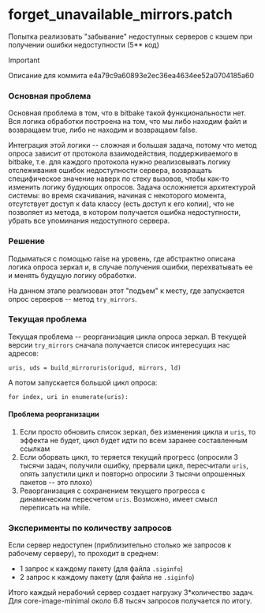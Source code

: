 # forget_unavailable_mirrors.patch

Попытка реализовать "забывание" недоступных серверов с кэшем при получении ошибки недоступности (5** код)

> [!IMPORTANT]
> Описание для коммита e4a79c9a60893e2ec36ea4634ee52a0704185a60 

### Основная проблема
Основная проблема в том, что в bitbake такой функциональности нет. Вся логика обработки построена на том, что мы либо находим файл и возвращаем true, либо не находим и возвращаем false.

Интеграция этой логики -- сложная и большая задача, потому что метод опроса зависит от протокола взаимодействия, поддерживаемого в bitbake, т.е. для каждого протокола нужно реализовывать логику отслеживания ошибок недоступности сервера, возвращать специфическое значение наверх по стеку вызовов, чтобы как-то изменить логику будующих опросов. Задача осложняется архитектурой системы: во время скачивания, начиная с некоторого момента, отсутствует доступ к data классу (есть доступ к его копии), что не позволяет из метода, в котором получается ошибка недоступности, убрать все упоминания недоступного сервера. 

### Решение  
Подыматься с помощью raise на уровень, где абстрактно описана логика опроса зеркал и, в случае получения ошибки, перехватывать ее и менять будущую логику обработки. 

На данном этапе реализован этот "подъем" к месту, где запускается опрос серверов -- метод `try_mirrors`.


### Текущая проблема 
Текущая проблема -- реорганизация цикла опроса зеркал. 
В текущей версии `try_mirrors` сначала получается список интересущих нас адресов:
```
uris, uds = build_mirroruris(origud, mirrors, ld)
```

А потом запускается большой цикл опроса:
```
for index, uri in enumerate(uris):
```

#### Проблема реорганизации 
1. Если просто обновить список зеркал, без изменения цикла и `uris`, то эффекта не будет, цикл будет идти по всем заранее составленным ссылкам
2. Если оборвать цикл, то теряется текущий прогресс (опросили 3 тысячи задач, получили ошибку, прервали цикл, пересчитали `uris`, опять запустили цикл и повторно опросили 3 тысячи опрошенных пакетов -- это плохо)
3. Реаорганизация с сохранением текущего прогресса с динамическим пересчетом `uris`. Возможно, имеет смысл переписать на while.


### Эксперименты по количеству запросов
Если сервер недоступен (приблизительно столько же запросов к рабочему серверу), то проходит в среднем:
- 1 запрос к каждому пакету (для файла `.siginfo`)
- 2 запрос к каждому пакету (для файла не `.siginfo`)

Итого каждый нерабочий сервер создает нагрузку 3*количество задач. Для core-image-minimal около 6.8 тысяч запросов получается по итогу. 
